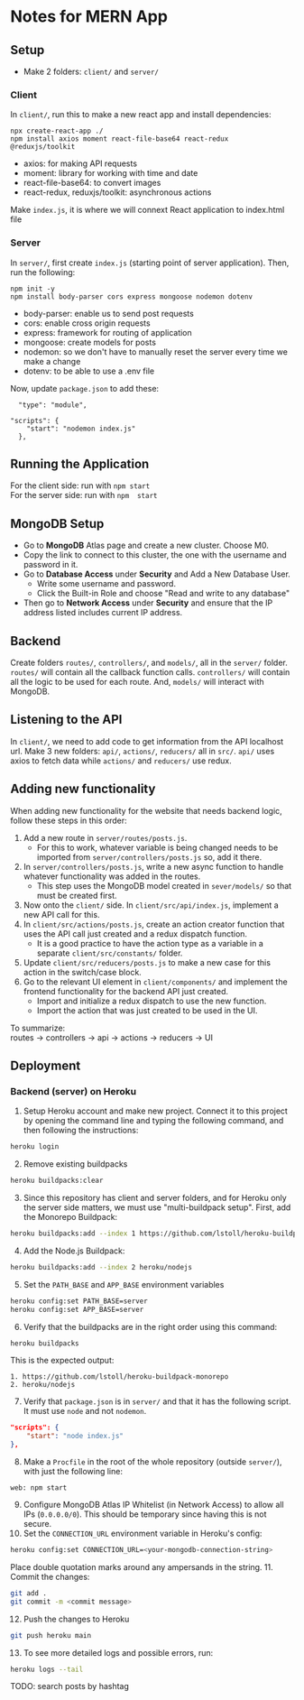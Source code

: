 # Notes for MERN App

## Setup

- Make 2 folders: ```client/``` and ```server/```

### Client

In ```client/```, run this to make a new react app and install dependencies:
```
npx create-react-app ./
npm install axios moment react-file-base64 react-redux @reduxjs/toolkit
```
- axios: for making API requests
- moment: library for working with time and date
- react-file-base64: to convert images
- react-redux, reduxjs/toolkit: asynchronous actions

Make ```index.js```, it is where we will connext React application to index.html file

### Server

In ```server/```, first create ```index.js``` (starting point of server application). Then, run the following:
```
npm init -y
npm install body-parser cors express mongoose nodemon dotenv
```
- body-parser: enable us to send post requests
- cors: enable cross origin requests
- express: framework for routing of application
- mongoose: create models for posts
- nodemon: so we don't have to manually reset the server every time we make a change
- dotenv: to be able to use a .env file

Now, update ```package.json``` to add these:
```
  "type": "module",
```
```
"scripts": {
    "start": "nodemon index.js"
  },
```

## Running the Application

For the client side: run with ```npm start``` <br>
For the server side: run with ```npm  start```

## MongoDB Setup

- Go to **MongoDB** Atlas page and create a new cluster. Choose M0. 
- Copy the link to connect to this cluster, the one with the username and password in it.
- Go to **Database Access** under **Security** and Add a New Database User.
  - Write some username and password.
  - Click the Built-in Role and choose "Read and write to any database"
- Then go to **Network Access** under **Security** and ensure that the IP address listed includes current IP address. 

## Backend

Create folders ```routes/```, ```controllers/```, and ```models/```, all in the ```server/``` folder. ```routes/``` will contain all the callback function calls. ```controllers/``` will contain all the logic to be used for each route. And, ```models/``` will interact with MongoDB. 

## Listening to the API

In ```client/```, we need to add code to get information from the API localhost url. Make 3 new folders: ```api/```, ```actions/```, ```reducers/``` all in ```src/```. ```api/``` uses axios to fetch data while ```actions/``` and ```reducers/``` use redux. 

## Adding new functionality

When adding new functionality for the website that needs backend logic, follow these steps in this order:
1. Add a new route in ```server/routes/posts.js```.
    - For this to work, whatever variable is being changed needs to be imported from ```server/controllers/posts.js``` so, add it there. 
2. In ```server/controllers/posts.js```, write a new async function to handle whatever functionality was added in the routes. 
    - This step uses the MongoDB model created in ```sever/models/``` so that must be created first.
3. Now onto the ```client/``` side. In ```client/src/api/index.js```, implement a new API call for this. 
4. In ```client/src/actions/posts.js```, create an action creator function that uses the API call just created and a redux dispatch function. 
    - It is a good practice to have the action type as a variable in a separate ```client/src/constants/``` folder. 
5. Update ```client/src/reducers/posts.js``` to make a new case for this action in the switch/case block. 
6. Go to the relevant UI element in ```client/components/``` and implement the frontend functionality for the backend API just created. 
    - Import and initialize a redux dispatch to use the new function. 
    - Import the action that was just created to be used in the UI. 

To summarize: <br>
routes -> controllers -> api -> actions -> reducers -> UI

## Deployment

### Backend (server) on Heroku

1. Setup Heroku account and make new project. Connect it to this project by opening the command line and typing the following command, and then following the instructions:
```bash
heroku login
```
2. Remove existing buildpacks
```bash
heroku buildpacks:clear
```
3. Since this repository has client and server folders, and for Heroku only the server side matters, we must use "multi-buildpack setup". First, add the Monorepo Buildpack:
```bash
heroku buildpacks:add --index 1 https://github.com/lstoll/heroku-buildpack-monorepo
```
4. Add the Node.js Buildpack:
```bash
heroku buildpacks:add --index 2 heroku/nodejs
```
5. Set the ```PATH_BASE``` and ```APP_BASE``` environment variables
```bash
heroku config:set PATH_BASE=server
heroku config:set APP_BASE=server
```
6. Verify that the buildpacks are in the right order using this command:
```bash
heroku buildpacks
```
This is the expected output: 
```text
1. https://github.com/lstoll/heroku-buildpack-monorepo
2. heroku/nodejs
```
7. Verify that ```package.json``` is in ```server/``` and that it has the following script. It must use ```node``` and not ```nodemon```. 
```json
"scripts": {
    "start": "node index.js"
},
```
8. Make a ```Procfile``` in the root of the whole repository (outside ```server/```), with just the following line:
```
web: npm start
```
9. Configure MongoDB Atlas IP Whitelist (in  Network Access) to allow all IPs (```0.0.0.0/0```). This should be temporary since having this is not secure. 
10. Set the ```CONNECTION_URL``` environment variable in Heroku's config:
```bash
heroku config:set CONNECTION_URL=<your-mongodb-connection-string>
```
Place double quotation marks around any ampersands in the string. 
11. Commit the changes:
```bash
git add .
git commit -m <commit message>
```
12. Push the changes to Heroku
```bash
git push heroku main
```
13. To see more detailed logs and possible errors, run:
```bash
heroku logs --tail
```



TODO: search posts by hashtag